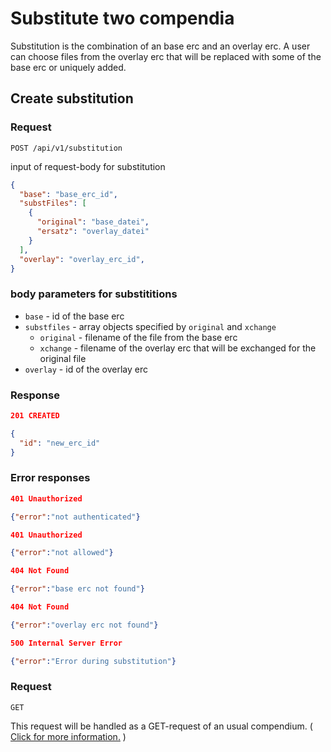 # Substitute two compendia

Substitution is the combination of an base erc and an overlay erc.
A user can choose files from the overlay erc that will be replaced with some of the base erc or uniquely added.

## Create substitution

### Request

`POST /api/v1/substitution`

input of request-body for substitution
```json
{
  "base": "base_erc_id",
  "substFiles": [
    {
      "original": "base_datei",
      "ersatz": "overlay_datei"
    }
  ],
  "overlay": "overlay_erc_id",
}
```

### body parameters for substititions

- `base` - id of the base erc
- `substfiles` - array objects specified by `original` and `xchange`
  - `original` - filename of the file from the base erc
  - `xchange` - filename of the overlay erc that will be exchanged for the original file
- `overlay` - id of the overlay erc

### Response

```json
201 CREATED

{
  "id": "new_erc_id"
}
```

### Error responses

```json
401 Unauthorized

{"error":"not authenticated"}
```

```json
401 Unauthorized

{"error":"not allowed"}
```

```json
404 Not Found

{"error":"base erc not found"}
```

```json
404 Not Found

{"error":"overlay erc not found"}
```

```json
500 Internal Server Error

{"error":"Error during substitution"}
```

### Request

`GET`

This request will be handled as a GET-request of an usual compendium. ( [Click for more information.](http://o2r.info/o2r-web-api/compendium/view/#view-single-compendium) )
